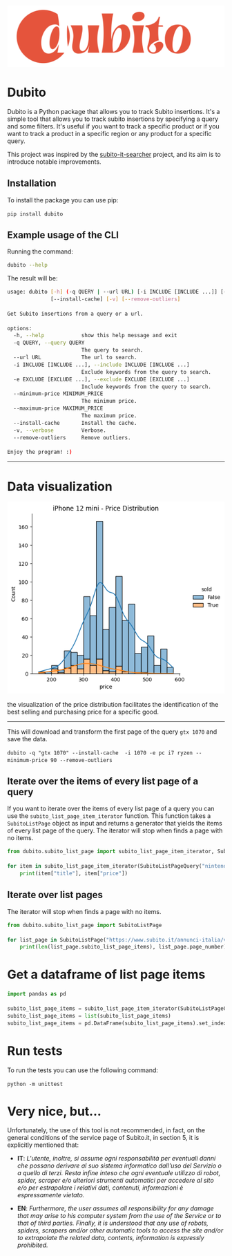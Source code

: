 ![Dubito Logo](assets/dubito_logo.png "Dubito")

# Dubito

Dubito is a Python package that allows you to track Subito insertions. It's a simple tool that allows you to track subito insertions by specifying a query and some filters. It's useful if you want to track a specific product or if you want to track a product in a specific region or any product for a specific query.

This project was inspired by the [subito-it-searcher](https://github.com/morrolinux/subito-it-searcher) project, and its aim is to introduce notable improvements.

## Installation

To install the package you can use pip:

`pip install dubito`

## Example usage of the CLI

Running the command:

```bash
dubito --help
```

The result will be:

```bash
usage: dubito [-h] (-q QUERY | --url URL) [-i INCLUDE [INCLUDE ...]] [-e EXCLUDE [EXCLUDE ...]] [--minimum-price MINIMUM_PRICE] [--maximum-price MAXIMUM_PRICE]
              [--install-cache] [-v] [--remove-outliers]

Get Subito insertions from a query or a url.

options:
  -h, --help            show this help message and exit
  -q QUERY, --query QUERY
                        The query to search.
  --url URL             The url to search.
  -i INCLUDE [INCLUDE ...], --include INCLUDE [INCLUDE ...]
                        Exclude keywords from the query to search.
  -e EXCLUDE [EXCLUDE ...], --exclude EXCLUDE [EXCLUDE ...]
                        Include keywords from the query to search.
  --minimum-price MINIMUM_PRICE
                        The minimum price.
  --maximum-price MAXIMUM_PRICE
                        The maximum price.
  --install-cache       Install the cache.
  -v, --verbose         Verbose.
  --remove-outliers     Remove outliers.

Enjoy the program! :)
```

---

# Data visualization

![Dubito - iPhone 12 mini - price distribution](assets/dubito-iphone_12-price_distribution.png "Dubito - iPhone 12 mini - price distribution")

the visualization of the price distribution facilitates the identification of the best selling and purchasing price for a specific good.

---

This will download and transform the first page of the query `gtx 1070` and save the data.

`dubito -q "gtx 1070" --install-cache  -i 1070 -e pc i7 ryzen --minimum-price 90 --remove-outliers`

## Iterate over the items of every list page of a query

If you want to iterate over the items of every list page of a query you can use the `subito_list_page_item_iterator` function. This function takes a `SubitoListPage` object as input and returns a generator that yields the items of every list page of the query. The iterator will stop when finds a page with no items.

```python
from dubito.subito_list_page import subito_list_page_item_iterator, SubitoListPageQuery

for item in subito_list_page_item_iterator(SubitoListPageQuery("nintendo switch")):
    print(item["title"], item["price"])
```

## Iterate over list pages

The iterator will stop when finds a page with no items.

```python
from dubito.subito_list_page import SubitoListPage

for list_page in SubitoListPage("https://www.subito.it/annunci-italia/vendita/usato/?q=nintendo%20switch").extract():
    print(len(list_page.subito_list_page_items), list_page.page_number)
```

# Get a dataframe of list page items

```python
import pandas as pd

subito_list_page_items = subito_list_page_item_iterator(SubitoListPageQuery(query))
subito_list_page_items = list(subito_list_page_items)
subito_list_page_items = pd.DataFrame(subito_list_page_items).set_index("identifier")
```

# Run tests

To run the tests you can use the following command:

`python -m unittest`

# Very nice, but...

Unfortunately, the use of this tool is not recommended, in fact, on the general conditions of the service page of Subito.it, in section 5, it is explicitly mentioned that:

- **IT**: <cite>
L'utente, inoltre, si assume ogni responsabilità per eventuali danni che possano derivare al suo sistema informatico dall'uso del Servizio o a quello di terzi. Resta infine inteso che ogni eventuale utilizzo di robot, spider, scraper e/o ulteriori  strumenti automatici per accedere al sito e/o per estrapolare i relativi dati, contenuti, informazioni è espressamente vietato.
</cite>

- **EN**: <cite>
Furthermore, the user assumes all responsibility for any damage that may arise to his computer system from the use of the Service or to that of third parties. Finally, it is understood that any use of robots, spiders, scrapers and/or other automatic tools to access the site and/or to extrapolate the related data, contents, information is expressly prohibited.
</cite>